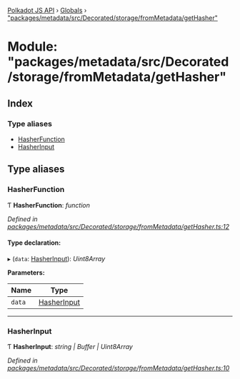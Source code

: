 [Polkadot JS API](../README.md) › [Globals](../globals.md) › ["packages/metadata/src/Decorated/storage/fromMetadata/getHasher"](_packages_metadata_src_decorated_storage_frommetadata_gethasher_.md)

# Module: "packages/metadata/src/Decorated/storage/fromMetadata/getHasher"

## Index

### Type aliases

* [HasherFunction](_packages_metadata_src_decorated_storage_frommetadata_gethasher_.md#hasherfunction)
* [HasherInput](_packages_metadata_src_decorated_storage_frommetadata_gethasher_.md#hasherinput)

## Type aliases

###  HasherFunction

Ƭ **HasherFunction**: *function*

*Defined in [packages/metadata/src/Decorated/storage/fromMetadata/getHasher.ts:12](https://github.com/polkadot-js/api/blob/59bb5f864/packages/metadata/src/Decorated/storage/fromMetadata/getHasher.ts#L12)*

#### Type declaration:

▸ (`data`: [HasherInput](_packages_metadata_src_decorated_storage_frommetadata_gethasher_.md#hasherinput)): *Uint8Array*

**Parameters:**

Name | Type |
------ | ------ |
`data` | [HasherInput](_packages_metadata_src_decorated_storage_frommetadata_gethasher_.md#hasherinput) |

___

###  HasherInput

Ƭ **HasherInput**: *string | Buffer | Uint8Array*

*Defined in [packages/metadata/src/Decorated/storage/fromMetadata/getHasher.ts:10](https://github.com/polkadot-js/api/blob/59bb5f864/packages/metadata/src/Decorated/storage/fromMetadata/getHasher.ts#L10)*
